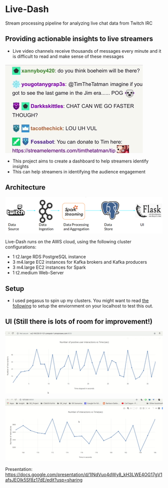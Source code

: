 # Live-Dash
Stream processing pipeline for analyzing live chat data from Twitch IRC

## Providing actionable insights to live streamers
- Live video channels receive thousands of messages every minute and it is difficult to read and make sense of these messages 

![Alt text](src/docs/chat_section_small.gif "LiveChat")

- This project aims to create a dashboard to help streamers identify insights 
- This can help streamers in identifying the audience engagement 




## Architecture
![Alt text](src/docs/pipeline.png "Architecture")

Live-Dash runs on the AWS cloud, using the following cluster configurations:

- 1 t2.large RDS PostgreSQL instance
- 3 m4.large EC2 instances for Kafka brokers and Kafka producers
- 3 m4.large EC2 instances for Spark 
- 1 t2.medium Web-Server

## Setup
- I used pegasus to spin up my clusters. You might want to read [the following](src/README.md)
to setup the enviornment on your localhost to test this out. 

## UI (Still there is lots of room for improvement!)

![Alt text](/positive_comments.gif "Number of positive comments over time")

![Alt text](/Peek_num_interactions_vs_time.gif "Number of user interactions over time")
	
Presentation: https://docs.google.com/presentation/d/1INdVuo4dWy8_kH3LWE4OG17gV1afsJEOIk5Sf8z17dE/edit?usp=sharing
